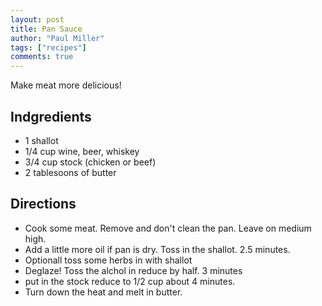 ```yaml
---
layout: post
title: Pan Sauce
author: "Paul Miller"
tags: ["recipes"]
comments: true
---
```

Make meat more delicious!

## Indgredients
* 1 shallot
* 1/4 cup  wine, beer,  whiskey
* 3/4 cup stock (chicken or beef)
* 2 tablesoons of butter

## Directions

* Cook some meat. Remove and don't clean the pan. Leave on medium high. 
* Add a little more oil if pan is dry. Toss in the shallot. 2.5 minutes.
* Optionall toss some herbs in with shallot
* Deglaze! Toss the alchol in reduce by half. 3 minutes
* put in the stock reduce to 1/2 cup about 4 minutes.
* Turn down the heat and melt in butter.

 
